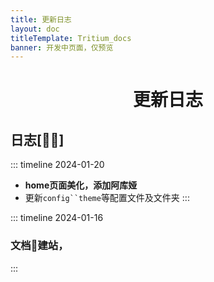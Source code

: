 ```yaml
---
title: 更新日志
layout: doc
titleTemplate: Tritium_docs
banner: 开发中页面，仅预览
---
```

<div align="center">

#  更新日志

</div>




## 日志[🥰🥰]
::: timeline 2024-01-20
- **home页面美化，添加阿库娅**
- 更新`config``theme`等配置文件及文件夹
:::

::: timeline 2024-01-16
### 文档📃建站，
:::
